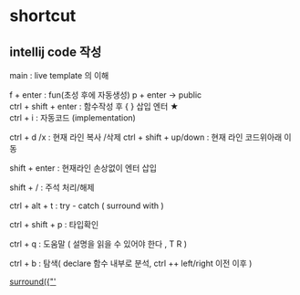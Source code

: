 # shortcut

## intellij code 작성  
main                  : live template 의 이해     

f + enter : fun(초성 후에 자동생성)  p + enter -> public  
ctrl + shift + enter     : 함수작성 후 { } 삽입 엔터 ★   
ctrl + i : 자동코드 (implementation)  

ctrl + d /x              : 현재 라인 복사 /삭제 
ctrl + shift + up/down  : 현재 라인 코드위아래 이동  

shift + enter           : 현재라인 손상없이 엔터 삽입

shift + /               : 주석 처리/해제
  
ctrl + alt + t         : try - catch ( surround with )

ctrl + shift + p : 타입확인

ctrl + q : 도움말 ( 설명을 읽을 수 있어야 한다 , T R )

ctrl + b : 탐색( declare 함수 내부로 분석, ctrl ++ left/right 이전 이후 )

[surround({"'](https://www.jetbrains.com/idea/guide/tips/surround-with-brackets-quotes/)    




